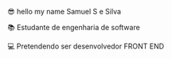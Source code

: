 😎 hello my name Samuel S e Silva

📚 Estudante de engenharia de software

💻 Pretendendo ser desenvolvedor FRONT END

